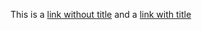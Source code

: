 This is a [link without title][1] and a [link with title][2]



[1]: http://example.com
[2]: http://example.net "Link Title"
